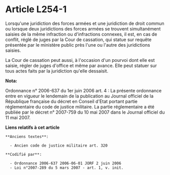# Article L254-1

Lorsqu'une juridiction des forces armées et une juridiction de droit commun ou lorsque deux juridictions des forces armées se
trouvent simultanément saisies de la même infraction ou d'infractions connexes, il est, en cas de conflit, réglé de juges par
la Cour de cassation, qui statue sur requête présentée par le ministère public près l'une ou l'autre des juridictions
saisies.

La Cour de cassation peut aussi, à l'occasion d'un pourvoi dont elle est saisie, régler de juges d'office et même par avance.
Elle peut statuer sur tous actes faits par la juridiction qu'elle dessaisit.

**Nota:**

Ordonnance n° 2006-637 du 1er juin 2006 art. 4 : La présente ordonnance entre en vigueur le lendemain de la publication au
Journal officiel de la République française du décret en Conseil d'Etat portant partie réglementaire du code de justice
militaire. La partie réglementaire a été publiée par le décret n° 2007-759 du 10 mai 2007 dans le Journal officiel du 11 mai
2007.

**Liens relatifs à cet article**

	**Anciens textes**:

	  - Ancien code de justice militaire art. 320

	**Codifié par**:

	  - Ordonnance 2006-637 2006-06-01 JORF 2 juin 2006
	  - Loi n°2007-289 du 5 mars 2007 - art. 1, v. init.
